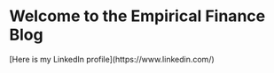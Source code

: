 <html>
<body>
<h1>Welcome to the Empirical Finance Blog</h1>
[Here is my LinkedIn profile](https://www.linkedin.com/)
</body>
</html>
